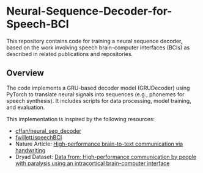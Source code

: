 # Neural-Sequence-Decoder-for-Speech-BCI

This repository contains code for training a neural sequence decoder, based on the work involving speech brain-computer interfaces (BCIs) as described in related publications and repositories.

## Overview

The code implements a GRU-based decoder model (GRUDecoder) using PyTorch to translate neural signals into sequences (e.g., phonemes for speech synthesis). It includes scripts for data processing, model training, and evaluation.

This implementation is inspired by the following resources:
* [cffan/neural_seq_decoder](https://github.com/cffan/neural_seq_decoder/tree/master)
* [fwillett/speechBCI](https://github.com/fwillett/speechBCI)
* Nature Article: [High-performance brain-to-text communication via handwriting](https://www.nature.com/articles/s41586-023-06377-x) 
* Dryad Dataset: [Data from: High-performance communication by people with paralysis using an intracortical brain-computer interface](https://datadryad.org/dataset/doi:10.5061/dryad.x69p8czpq) 

